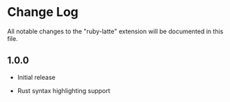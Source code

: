 # Change Log

All notable changes to the "ruby-latte" extension will be documented in this file.

## 1.0.0

- Initial release

- Rust syntax highlighting support